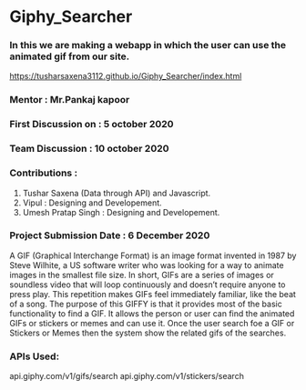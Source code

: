 # Giphy_Searcher
### In this we are making a webapp in which the user can use the animated gif from our site.
https://tusharsaxena3112.github.io/Giphy_Searcher/index.html

### Mentor : Mr.Pankaj kapoor

### First Discussion on : 5 october 2020

### Team Discussion : 10 october 2020

### Contributions :

1. Tushar Saxena (Data through API) and Javascript.
2. Vipul : Designing and Developement.
3. Umesh Pratap Singh : Designing and Developement.

### Project Submission Date : 6 December 2020

A GIF (Graphical Interchange Format) is an image format invented in 1987 by Steve Wilhite, a US software writer who was looking for a way to animate images in the smallest file size. In short, GIFs are a series of images or soundless video that will loop continuously and doesn’t require anyone to press play. This repetition makes GIFs feel immediately familiar, like the beat of a song.
The purpose of this GIFFY is that it provides most of the basic functionality to find a GIF. It allows the person or user can find the animated GIFs or stickers or memes and can use it. Once the user search foe a GIF or Stickers or Memes then the system show the related gifs of the searches.

### APIs Used:
api.giphy.com/v1/gifs/search
api.giphy.com/v1/stickers/search
